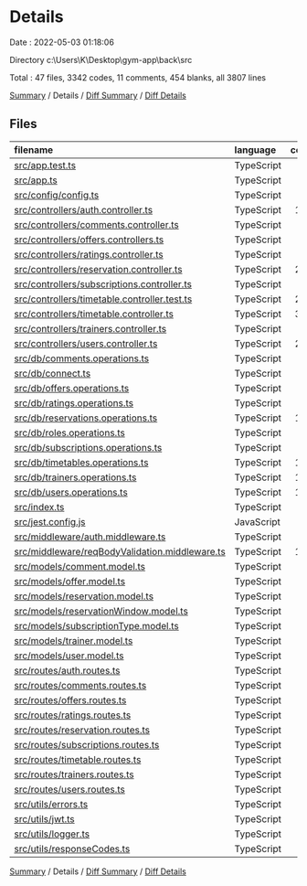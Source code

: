 # Details

Date : 2022-05-03 01:18:06

Directory c:\Users\K\Desktop\gym-app\back\src

Total : 47 files,  3342 codes, 11 comments, 454 blanks, all 3807 lines

[Summary](results.md) / Details / [Diff Summary](diff.md) / [Diff Details](diff-details.md)

## Files
| filename | language | code | comment | blank | total |
| :--- | :--- | ---: | ---: | ---: | ---: |
| [src/app.test.ts](/src/app.test.ts) | TypeScript | 14 | 0 | 3 | 17 |
| [src/app.ts](/src/app.ts) | TypeScript | 35 | 0 | 6 | 41 |
| [src/config/config.ts](/src/config/config.ts) | TypeScript | 53 | 0 | 13 | 66 |
| [src/controllers/auth.controller.ts](/src/controllers/auth.controller.ts) | TypeScript | 100 | 0 | 16 | 116 |
| [src/controllers/comments.controller.ts](/src/controllers/comments.controller.ts) | TypeScript | 89 | 0 | 15 | 104 |
| [src/controllers/offers.controllers.ts](/src/controllers/offers.controllers.ts) | TypeScript | 47 | 0 | 6 | 53 |
| [src/controllers/ratings.controller.ts](/src/controllers/ratings.controller.ts) | TypeScript | 60 | 0 | 8 | 68 |
| [src/controllers/reservation.controller.ts](/src/controllers/reservation.controller.ts) | TypeScript | 294 | 0 | 37 | 331 |
| [src/controllers/subscriptions.controller.ts](/src/controllers/subscriptions.controller.ts) | TypeScript | 88 | 0 | 13 | 101 |
| [src/controllers/timetable.controller.test.ts](/src/controllers/timetable.controller.test.ts) | TypeScript | 208 | 0 | 33 | 241 |
| [src/controllers/timetable.controller.ts](/src/controllers/timetable.controller.ts) | TypeScript | 325 | 0 | 44 | 369 |
| [src/controllers/trainers.controller.ts](/src/controllers/trainers.controller.ts) | TypeScript | 29 | 0 | 4 | 33 |
| [src/controllers/users.controller.ts](/src/controllers/users.controller.ts) | TypeScript | 226 | 0 | 31 | 257 |
| [src/db/comments.operations.ts](/src/db/comments.operations.ts) | TypeScript | 91 | 0 | 7 | 98 |
| [src/db/connect.ts](/src/db/connect.ts) | TypeScript | 18 | 0 | 6 | 24 |
| [src/db/offers.operations.ts](/src/db/offers.operations.ts) | TypeScript | 65 | 0 | 7 | 72 |
| [src/db/ratings.operations.ts](/src/db/ratings.operations.ts) | TypeScript | 78 | 0 | 6 | 84 |
| [src/db/reservations.operations.ts](/src/db/reservations.operations.ts) | TypeScript | 175 | 0 | 11 | 186 |
| [src/db/roles.operations.ts](/src/db/roles.operations.ts) | TypeScript | 19 | 0 | 4 | 23 |
| [src/db/subscriptions.operations.ts](/src/db/subscriptions.operations.ts) | TypeScript | 75 | 10 | 7 | 92 |
| [src/db/timetables.operations.ts](/src/db/timetables.operations.ts) | TypeScript | 175 | 0 | 12 | 187 |
| [src/db/trainers.operations.ts](/src/db/trainers.operations.ts) | TypeScript | 120 | 0 | 9 | 129 |
| [src/db/users.operations.ts](/src/db/users.operations.ts) | TypeScript | 199 | 0 | 12 | 211 |
| [src/index.ts](/src/index.ts) | TypeScript | 4 | 0 | 2 | 6 |
| [src/jest.config.js](/src/jest.config.js) | JavaScript | 6 | 1 | 1 | 8 |
| [src/middleware/auth.middleware.ts](/src/middleware/auth.middleware.ts) | TypeScript | 98 | 0 | 8 | 106 |
| [src/middleware/reqBodyValidation.middleware.ts](/src/middleware/reqBodyValidation.middleware.ts) | TypeScript | 183 | 0 | 39 | 222 |
| [src/models/comment.model.ts](/src/models/comment.model.ts) | TypeScript | 7 | 0 | 1 | 8 |
| [src/models/offer.model.ts](/src/models/offer.model.ts) | TypeScript | 6 | 0 | 1 | 7 |
| [src/models/reservation.model.ts](/src/models/reservation.model.ts) | TypeScript | 4 | 0 | 1 | 5 |
| [src/models/reservationWindow.model.ts](/src/models/reservationWindow.model.ts) | TypeScript | 7 | 0 | 1 | 8 |
| [src/models/subscriptionType.model.ts](/src/models/subscriptionType.model.ts) | TypeScript | 7 | 0 | 1 | 8 |
| [src/models/trainer.model.ts](/src/models/trainer.model.ts) | TypeScript | 7 | 0 | 2 | 9 |
| [src/models/user.model.ts](/src/models/user.model.ts) | TypeScript | 16 | 0 | 1 | 17 |
| [src/routes/auth.routes.ts](/src/routes/auth.routes.ts) | TypeScript | 26 | 0 | 6 | 32 |
| [src/routes/comments.routes.ts](/src/routes/comments.routes.ts) | TypeScript | 40 | 0 | 7 | 47 |
| [src/routes/offers.routes.ts](/src/routes/offers.routes.ts) | TypeScript | 36 | 0 | 8 | 44 |
| [src/routes/ratings.routes.ts](/src/routes/ratings.routes.ts) | TypeScript | 27 | 0 | 6 | 33 |
| [src/routes/reservation.routes.ts](/src/routes/reservation.routes.ts) | TypeScript | 54 | 0 | 9 | 63 |
| [src/routes/subscriptions.routes.ts](/src/routes/subscriptions.routes.ts) | TypeScript | 24 | 0 | 6 | 30 |
| [src/routes/timetable.routes.ts](/src/routes/timetable.routes.ts) | TypeScript | 44 | 0 | 8 | 52 |
| [src/routes/trainers.routes.ts](/src/routes/trainers.routes.ts) | TypeScript | 14 | 0 | 5 | 19 |
| [src/routes/users.routes.ts](/src/routes/users.routes.ts) | TypeScript | 65 | 0 | 12 | 77 |
| [src/utils/errors.ts](/src/utils/errors.ts) | TypeScript | 50 | 0 | 12 | 62 |
| [src/utils/jwt.ts](/src/utils/jwt.ts) | TypeScript | 20 | 0 | 4 | 24 |
| [src/utils/logger.ts](/src/utils/logger.ts) | TypeScript | 9 | 0 | 2 | 11 |
| [src/utils/responseCodes.ts](/src/utils/responseCodes.ts) | TypeScript | 5 | 0 | 1 | 6 |

[Summary](results.md) / Details / [Diff Summary](diff.md) / [Diff Details](diff-details.md)